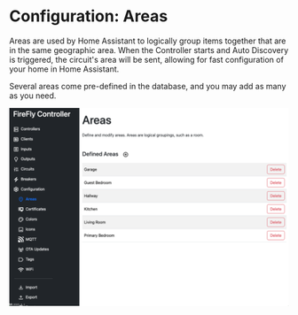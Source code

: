 # Configuration: Areas

Areas are used by Home Assistant to logically group items together that are in the same geographic area.  When the Controller starts and Auto Discovery is triggered, the circuit's area will be sent, allowing for fast configuration of your home in Home Assistant.

Several areas come pre-defined in the database, and you may add as many as you need.


[![Areas](./areas.png)](https://raw.githubusercontent.com/BrentIO/FireFly/main/controller/software/controller/configuration/areas.png)